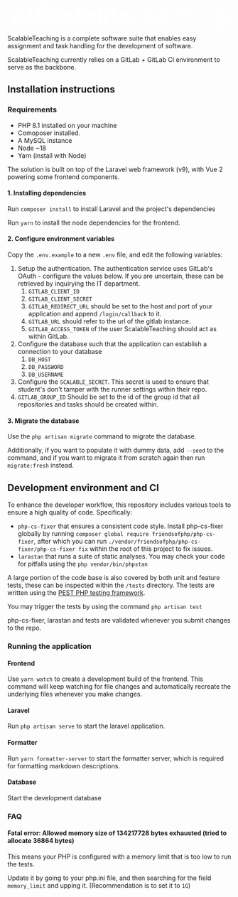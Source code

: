 <svg width="100%" height="100%" viewBox="0 0 1179 122" version="1.1" xmlns="http://www.w3.org/2000/svg" xmlns:xlink="http://www.w3.org/1999/xlink" xml:space="preserve" fill="white" style="fill-rule: evenodd; clip-rule: evenodd; stroke-linejoin: round; stroke-miterlimit: 2; height: 50px; margin-top: 4px;"><g transform="matrix(1,0,0,1,-73.9597,-87.9925)"><g transform="matrix(125.644,0,0,125.644,200,178.072)"><path d="M0.32,0.017C0.5,0.017 0.617,-0.077 0.617,-0.214C0.617,-0.337 0.529,-0.415 0.351,-0.436C0.274,-0.445 0.24,-0.459 0.24,-0.501C0.24,-0.54 0.274,-0.565 0.34,-0.565C0.395,-0.565 0.456,-0.55 0.528,-0.517L0.587,-0.662C0.495,-0.703 0.425,-0.717 0.333,-0.717C0.165,-0.717 0.056,-0.629 0.056,-0.493C0.056,-0.371 0.138,-0.304 0.32,-0.286C0.406,-0.277 0.43,-0.251 0.43,-0.213C0.43,-0.167 0.391,-0.144 0.317,-0.144C0.254,-0.144 0.181,-0.166 0.106,-0.212L0.035,-0.061C0.128,-0.003 0.221,0.017 0.32,0.017Z" style="fill-rule: nonzero;"></path></g> <g transform="matrix(125.644,0,0,125.644,280.413,178.072)"><path d="M0.307,0.011C0.375,0.011 0.437,-0.009 0.494,-0.049L0.417,-0.172C0.388,-0.148 0.356,-0.135 0.317,-0.135C0.251,-0.135 0.209,-0.18 0.209,-0.249C0.209,-0.314 0.253,-0.359 0.321,-0.359C0.351,-0.359 0.383,-0.35 0.411,-0.329L0.484,-0.454C0.436,-0.488 0.373,-0.505 0.308,-0.505C0.14,-0.505 0.029,-0.402 0.029,-0.245C0.029,-0.087 0.135,0.011 0.307,0.011Z" style="fill-rule: nonzero;"></path></g> <g transform="matrix(125.644,0,0,125.644,343.486,178.072)"><path d="M0.27,-0.506C0.194,-0.506 0.135,-0.495 0.061,-0.468L0.091,-0.346C0.146,-0.363 0.195,-0.373 0.243,-0.373C0.314,-0.373 0.343,-0.349 0.343,-0.292L0.343,-0.291C0.314,-0.303 0.271,-0.312 0.226,-0.312C0.107,-0.312 0.027,-0.251 0.027,-0.15C0.027,-0.056 0.095,0.009 0.196,0.009C0.279,0.009 0.338,-0.037 0.36,-0.094L0.363,-0.094C0.358,-0.048 0.357,-0.023 0.357,-0L0.524,-0L0.524,-0.31C0.524,-0.445 0.442,-0.506 0.27,-0.506ZM0.26,-0.127C0.227,-0.127 0.207,-0.142 0.207,-0.168C0.207,-0.195 0.227,-0.212 0.265,-0.212C0.291,-0.212 0.322,-0.204 0.345,-0.195C0.338,-0.153 0.306,-0.127 0.26,-0.127Z" style="fill-rule: nonzero;"></path></g> <g transform="matrix(125.644,0,0,125.644,415.983,178.072)"><path d="M0.216,0.012C0.265,0.012 0.324,0.002 0.358,-0.019L0.329,-0.145C0.312,-0.138 0.297,-0.135 0.28,-0.135C0.251,-0.135 0.24,-0.156 0.24,-0.186L0.24,-0.7L0.058,-0.7L0.058,-0.161C0.058,-0.047 0.111,0.012 0.216,0.012Z" style="fill-rule: nonzero;"></path></g> <g transform="matrix(125.644,0,0,125.644,461.34,178.072)"><path d="M0.27,-0.506C0.194,-0.506 0.135,-0.495 0.061,-0.468L0.091,-0.346C0.146,-0.363 0.195,-0.373 0.243,-0.373C0.314,-0.373 0.343,-0.349 0.343,-0.292L0.343,-0.291C0.314,-0.303 0.271,-0.312 0.226,-0.312C0.107,-0.312 0.027,-0.251 0.027,-0.15C0.027,-0.056 0.095,0.009 0.196,0.009C0.279,0.009 0.338,-0.037 0.36,-0.094L0.363,-0.094C0.358,-0.048 0.357,-0.023 0.357,-0L0.524,-0L0.524,-0.31C0.524,-0.445 0.442,-0.506 0.27,-0.506ZM0.26,-0.127C0.227,-0.127 0.207,-0.142 0.207,-0.168C0.207,-0.195 0.227,-0.212 0.265,-0.212C0.291,-0.212 0.322,-0.204 0.345,-0.195C0.338,-0.153 0.306,-0.127 0.26,-0.127Z" style="fill-rule: nonzero;"></path></g> <g transform="matrix(125.644,0,0,125.644,533.837,178.072)"><path d="M0.385,0.011C0.515,0.011 0.613,-0.096 0.613,-0.25C0.613,-0.41 0.519,-0.505 0.396,-0.505C0.319,-0.505 0.256,-0.46 0.223,-0.4L0.22,-0.4C0.239,-0.474 0.242,-0.528 0.242,-0.595L0.242,-0.7L0.058,-0.7L0.058,-0L0.22,-0C0.22,-0.02 0.22,-0.041 0.217,-0.079L0.22,-0.079C0.252,-0.023 0.311,0.011 0.385,0.011ZM0.333,-0.136C0.273,-0.136 0.236,-0.181 0.236,-0.249C0.236,-0.314 0.277,-0.358 0.335,-0.358C0.395,-0.358 0.433,-0.312 0.433,-0.245C0.433,-0.179 0.391,-0.136 0.333,-0.136Z" style="fill-rule: nonzero;"></path></g> <g transform="matrix(125.644,0,0,125.644,614.501,178.072)"><path d="M0.216,0.012C0.265,0.012 0.324,0.002 0.358,-0.019L0.329,-0.145C0.312,-0.138 0.297,-0.135 0.28,-0.135C0.251,-0.135 0.24,-0.156 0.24,-0.186L0.24,-0.7L0.058,-0.7L0.058,-0.161C0.058,-0.047 0.111,0.012 0.216,0.012Z" style="fill-rule: nonzero;"></path></g> <g transform="matrix(125.644,0,0,125.644,659.858,178.072)"><path d="M0.549,-0.27C0.549,-0.42 0.442,-0.505 0.301,-0.505C0.171,-0.505 0.029,-0.426 0.029,-0.245C0.029,-0.066 0.16,0.011 0.311,0.011C0.394,0.011 0.468,-0.016 0.518,-0.062L0.444,-0.165C0.41,-0.139 0.371,-0.124 0.321,-0.124C0.28,-0.124 0.224,-0.147 0.213,-0.199L0.541,-0.199C0.547,-0.223 0.549,-0.248 0.549,-0.27ZM0.297,-0.375C0.34,-0.375 0.382,-0.349 0.376,-0.29L0.211,-0.29C0.214,-0.348 0.253,-0.375 0.297,-0.375Z" style="fill-rule: nonzero;"></path></g> <g transform="matrix(125.644,0,0,125.644,731.852,178.072)"><path d="M0.573,-0.7L0.016,-0.7L0.016,-0.645L0.265,-0.645L0.265,-0L0.324,-0L0.324,-0.645L0.573,-0.645L0.573,-0.7Z" style="fill-rule: nonzero;"></path></g> <g transform="matrix(125.644,0,0,125.644,792.036,178.072)"><path d="M0.529,-0.265C0.529,-0.417 0.435,-0.504 0.294,-0.504C0.151,-0.504 0.049,-0.396 0.049,-0.247C0.049,-0.096 0.15,0.01 0.296,0.01C0.37,0.01 0.449,-0.018 0.502,-0.072L0.471,-0.111C0.425,-0.066 0.356,-0.042 0.297,-0.042C0.19,-0.042 0.114,-0.114 0.106,-0.226L0.527,-0.226C0.528,-0.24 0.529,-0.253 0.529,-0.265ZM0.293,-0.452C0.404,-0.452 0.473,-0.388 0.475,-0.275L0.106,-0.275C0.118,-0.383 0.192,-0.452 0.293,-0.452Z" style="fill-rule: nonzero;"></path></g> <g transform="matrix(125.644,0,0,125.644,863.527,178.072)"><path d="M0.252,-0.501C0.194,-0.501 0.138,-0.488 0.076,-0.46L0.093,-0.413C0.142,-0.435 0.2,-0.45 0.25,-0.45C0.357,-0.45 0.424,-0.407 0.424,-0.313L0.424,-0.265C0.363,-0.296 0.304,-0.308 0.241,-0.308C0.126,-0.308 0.04,-0.251 0.04,-0.149C0.04,-0.049 0.123,0.009 0.23,0.009C0.32,0.009 0.397,-0.038 0.429,-0.108L0.431,-0.108C0.429,-0.073 0.429,-0.038 0.429,-0L0.481,-0L0.481,-0.313C0.481,-0.442 0.39,-0.501 0.252,-0.501ZM0.237,-0.042C0.159,-0.042 0.097,-0.082 0.097,-0.15C0.097,-0.219 0.159,-0.259 0.247,-0.259C0.305,-0.259 0.377,-0.242 0.426,-0.214C0.42,-0.11 0.337,-0.042 0.237,-0.042Z" style="fill-rule: nonzero;"></path></g> <g transform="matrix(125.644,0,0,125.644,933.888,178.072)"><path d="M0.305,0.01C0.371,0.01 0.433,-0.012 0.482,-0.054L0.454,-0.098C0.409,-0.06 0.356,-0.043 0.305,-0.043C0.197,-0.043 0.106,-0.118 0.106,-0.247C0.106,-0.377 0.197,-0.451 0.305,-0.451C0.354,-0.451 0.405,-0.434 0.446,-0.399L0.477,-0.442C0.429,-0.482 0.371,-0.504 0.306,-0.504C0.162,-0.504 0.049,-0.405 0.049,-0.247C0.049,-0.09 0.163,0.01 0.305,0.01Z" style="fill-rule: nonzero;"></path></g> <g transform="matrix(125.644,0,0,125.644,999.223,178.072)"><path d="M0.086,-0L0.143,-0L0.143,-0.271C0.143,-0.371 0.217,-0.449 0.322,-0.449C0.426,-0.449 0.481,-0.387 0.481,-0.28L0.481,-0L0.538,-0L0.538,-0.284C0.538,-0.422 0.463,-0.501 0.33,-0.501C0.242,-0.501 0.169,-0.453 0.141,-0.393L0.139,-0.393C0.142,-0.426 0.143,-0.471 0.143,-0.516L0.143,-0.7L0.086,-0.7L0.086,-0Z" style="fill-rule: nonzero;"></path></g> <g transform="matrix(125.644,0,0,125.644,1076.75,178.072)"><path d="M0.114,-0.601C0.141,-0.601 0.159,-0.62 0.159,-0.646C0.159,-0.671 0.141,-0.69 0.114,-0.69C0.088,-0.69 0.069,-0.671 0.069,-0.646C0.069,-0.62 0.088,-0.601 0.114,-0.601ZM0.086,-0L0.143,-0L0.143,-0.494L0.086,-0.494L0.086,-0Z" style="fill-rule: nonzero;"></path></g> <g transform="matrix(125.644,0,0,125.644,1105.52,178.072)"><path d="M0.086,-0L0.143,-0L0.143,-0.271C0.143,-0.371 0.217,-0.449 0.322,-0.449C0.426,-0.449 0.481,-0.387 0.481,-0.28L0.481,-0L0.538,-0L0.538,-0.284C0.538,-0.422 0.463,-0.501 0.33,-0.501C0.241,-0.501 0.169,-0.457 0.14,-0.391L0.138,-0.391C0.14,-0.428 0.14,-0.461 0.14,-0.494L0.086,-0.494L0.086,-0Z" style="fill-rule: nonzero;"></path></g> <g transform="matrix(125.644,0,0,125.644,1183.04,178.072)"><path d="M0.313,0.25C0.461,0.25 0.553,0.159 0.553,0.011L0.553,-0.494L0.498,-0.494C0.498,-0.438 0.498,-0.418 0.5,-0.38L0.498,-0.38C0.473,-0.451 0.393,-0.503 0.296,-0.503C0.152,-0.503 0.049,-0.397 0.049,-0.247C0.049,-0.098 0.152,0.007 0.297,0.007C0.392,0.007 0.472,-0.043 0.497,-0.111L0.499,-0.111C0.497,-0.071 0.496,-0.044 0.495,0.021C0.494,0.129 0.424,0.197 0.312,0.197C0.241,0.197 0.182,0.182 0.11,0.147L0.088,0.195C0.155,0.232 0.232,0.25 0.313,0.25ZM0.303,-0.046C0.188,-0.046 0.106,-0.129 0.106,-0.248C0.106,-0.367 0.186,-0.45 0.301,-0.45C0.417,-0.45 0.496,-0.369 0.496,-0.249C0.496,-0.126 0.42,-0.046 0.303,-0.046Z" style="fill-rule: nonzero;"></path></g></g> <g transform="matrix(1,0,0,1,-211.614,-178.072)"><g transform="matrix(0.836124,6.15741e-17,-9.22742e-17,-0.499529,34.6784,401.981)"><rect x="211.614" y="268.072" width="35.88" height="60.057"></rect></g> <g transform="matrix(0.836124,2.07526e-17,-3.10995e-17,-0.999057,74.6784,535.89)"><rect x="211.614" y="268.072" width="35.88" height="60.057"></rect></g> <g transform="matrix(0.836124,-2.0069e-17,3.00751e-17,-1.49859,114.678,669.8)"><rect x="211.614" y="268.072" width="35.88" height="60.057"></rect></g></g></svg>

ScalableTeaching is a complete software suite that enables easy assignment and task handling for the development of software.

ScalableTeaching currently relies on a GitLab + GitLab CI environment to serve as the backbone.

## Installation instructions

### Requirements

- PHP 8.1 installed on your machine
- Comoposer installed.
- A MySQL instance
- Node ~18
- Yarn (install with Node)

The solution is built on top of the Laravel web framework (v9), with Vue 2 powering some frontend components.

#### 1. Installing dependencies
Run `composer install` to install Laravel and the project's dependencies

Run `yarn` to install the node dependencies for the frontend.

#### 2. Configure environment variables

Copy the `.env.example` to a new `.env` file, and edit the following variables:

1. Setup the authentication. The authentication service uses GitLab's OAuth - configure the values below. If you are uncertain, these can be retrieved by inquirying the IT department.
    1. `GITLAB_CLIENT_ID`
    2. `GITLAB_CLIENT_SECRET`
    3. `GITLAB_REDIRECT_URL` should be set to the host and port of your application and append `/login/callback` to it.
    4. `GITLAB_URL` should refer to the url of the gitlab instance.
    5. `GITLAB_ACCESS_TOKEN` of the user ScalableTeaching should act as within GitLab.
2. Configure the database such that the application can establish a connection to your database
    1. `DB_HOST`
    2. `DB_PASSWORD`
    3. `DB_USERNAME`
3. Configure the `SCALABLE_SECRET`. This secret is used to ensure that student's don't tamper with the runner settings within their repo.
4. `GITLAB_GROUP_ID` Should be set to the id of the group id that all repositories and tasks should be created within.


#### 3. Migrate the database
Use the `php artisan migrate` command to migrate the database.

Additionally, if you want to populate it with dummy data, add `--seed` to the command, and if you want to migrate it from scratch again then run `migrate:fresh` instead.

## Development environment and CI

To enhance the developer workflow, this repository includes various tools to ensure a high quality of code.
Specifically:
- `php-cs-fixer` that ensures a consistent code style. Install php-cs-fixer globally by running `composer global require friendsofphp/php-cs-fixer`, after which you can run `./vendor/friendsofphp/php-cs-fixer/php-cs-fixer fix` within the root of this project to fix issues.
- `larastan` that runs a suite of static analyses. You may check your code for pitfalls using the `php vendor/bin/phpstan` 


A large portion of the code base is also covered by both unit and feature tests, these can be inspected within the `/tests` directory. The tests are written using the [PEST PHP testing framework](https://pestphp.com/).

You may trigger the tests by using the command `php artisan test`

php-cs-fixer, larastan and tests are validated whenever you submit changes to the repo.

### Running the application

#### Frontend

Use `yarn watch` to create a development build of the frontend. This command will keep watching for file changes and automatically recreate the underlying files whenever you make changes.

#### Laravel
Run `php artisan serve` to start the laravel application. 

#### Formatter 
Run `yarn formatter-server` to start the formatter server, which is required for formatting markdown descriptions.

#### Database
Start the development database


### FAQ

#### Fatal error: Allowed memory size of 134217728 bytes exhausted (tried to allocate 36864 bytes)
This means your PHP is configured with a memory limit that is too low to run the tests.

Update it by going to your php.ini file, and then searching for the field `memory_limit` and upping it. (Recommendation is to set it to `1G`)
